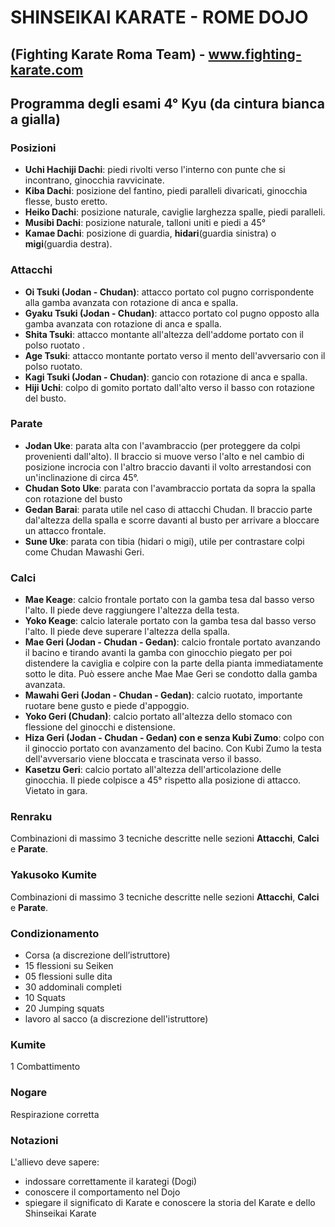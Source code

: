 # SHINSEIKAI KARATE - ROME DOJO 
## (Fighting Karate Roma Team) - www.fighting-karate.com

## Programma degli esami 4° Kyu (da cintura bianca a gialla)

### Posizioni
- **Uchi Hachiji Dachi**: piedi rivolti verso l'interno con punte che si incontrano, ginocchia ravvicinate.
- **Kiba Dachi**: posizione del fantino, piedi paralleli divaricati, ginocchia flesse, busto eretto.
- **Heiko Dachi**: posizione naturale, caviglie larghezza spalle, piedi paralleli.
- **Musibi Dachi**: posizione naturale, talloni uniti e piedi a 45°
- **Kamae Dachi**: posizione di guardia, **hidari**(guardia sinistra) o **migi**(guardia destra).

### Attacchi
- **Oi Tsuki (Jodan - Chudan)**: attacco portato col pugno corrispondente alla gamba avanzata con rotazione di anca e spalla.
- **Gyaku Tsuki (Jodan - Chudan)**: attacco portato col pugno opposto alla gamba avanzata con rotazione di anca e spalla.
- **Shita Tsuki**: attacco montante all'altezza dell'addome portato con il polso ruotato .
- **Age Tsuki**: attacco montante portato verso il mento dell'avversario con il polso ruotato.
- **Kagi Tsuki (Jodan - Chudan)**: gancio con rotazione di anca e spalla.
- **Hiji Uchi**: colpo di gomito portato dall'alto verso il basso con rotazione del busto.

### Parate
- **Jodan Uke**: parata alta con l'avambraccio (per proteggere da colpi provenienti dall'alto). Il braccio
  si muove verso l'alto e nel cambio di posizione incrocia con l'altro braccio davanti il volto arrestandosi
  con un'inclinazione di circa 45°.
- **Chudan Soto Uke**: parata con l'avambraccio portata da sopra la spalla con rotazione del busto
- **Gedan Barai**: parata utile nel caso di attacchi Chudan. Il braccio parte dal'altezza della spalla e scorre
  davanti al busto per arrivare a bloccare un attacco frontale.
- **Sune Uke**: parata con tibia (hidari o migi), utile per contrastare colpi come Chudan Mawashi Geri.

### Calci
- **Mae Keage**: calcio frontale portato con la gamba tesa dal basso verso l'alto. Il piede deve 
  raggiungere l'altezza della testa.
- **Yoko Keage**: calcio laterale portato con la gamba tesa dal basso verso l'alto. Il piede deve
  superare l'altezza della spalla.
- **Mae Geri (Jodan - Chudan - Gedan)**: calcio frontale portato avanzando il bacino e tirando avanti 
  la gamba con ginocchio piegato per poi distendere la caviglia e colpire con la parte della pianta 
  immediatamente sotto le dita. Può essere anche Mae Mae Geri se condotto dalla gamba avanzata.
- **Mawahi Geri (Jodan - Chudan - Gedan)**: calcio ruotato, importante ruotare bene gusto e piede d'appoggio.
- **Yoko Geri (Chudan)**: calcio portato all'altezza dello stomaco con flessione del ginocchi e distensione.
- **Hiza Geri (Jodan - Chudan - Gedan) con e senza Kubi Zumo**: colpo con il ginoccio portato con avanzamento
  del bacino. Con Kubi Zumo la testa dell'avversario viene bloccata e trascinata verso il basso.
- **Kasetzu Geri**: calcio portato all'altezza dell'articolazione delle ginocchia. Il piede colpisce a 45° 
  rispetto alla posizione di attacco. Vietato in gara.

### Renraku
Combinazioni di massimo 3 tecniche descritte nelle sezioni **Attacchi**,
**Calci** e **Parate**.

### Yakusoko Kumite
Combinazioni di massimo 3 tecniche descritte nelle sezioni **Attacchi**,
**Calci** e **Parate**.

### Condizionamento
- Corsa (a discrezione dell’istruttore)
- 15 flessioni su Seiken
- 05 flessioni sulle dita
- 30 addominali completi
- 10 Squats
- 20 Jumping squats
- lavoro al sacco (a discrezione dell'istruttore)

### Kumite
1 Combattimento

### Nogare
Respirazione corretta

### Notazioni
L'allievo deve sapere:
- indossare correttamente il karategi (Dogi)
- conoscere il comportamento nel Dojo
- spiegare il significato di Karate e conoscere la storia del Karate e dello
  Shinseikai Karate
